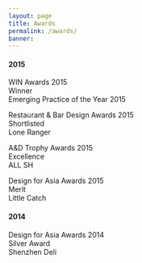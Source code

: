 ```yaml
---
layout: page
title: Awards
permalink: /awards/
banner:
---
```

<h4>2015</h4>

WIN Awards 2015<br/>
Winner<br/>
Emerging Practice of the Year 2015<br/>

Restaurant & Bar Design Awards 2015<br/>
Shortlisted<br/>
Lone Ranger<br/>

A&D Trophy Awards 2015<br/>
Excellence<br/>
ALL SH<br/>

Design for Asia Awards 2015<br/>
Merit<br/>
Little Catch<br/>

<h4>2014</h4>

Design for Asia Awards 2014<br/>
Silver Award<br/>
Shenzhen Deli<br/>
